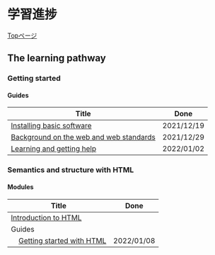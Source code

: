 # 学習進捗

[Topページ](https://developer.mozilla.org/en-US/docs/Learn/Front-end_web_developer)


## The learning pathway

### Getting started

#### Guides

| Title | Done |
| --- |:---:|
| [Installing basic software](https://developer.mozilla.org/en-US/docs/Learn/Getting_started_with_the_web/Installing_basic_software) | 2021/12/19 |
| [Background on the web and web standards](https://developer.mozilla.org/en-US/docs/Learn/Getting_started_with_the_web/The_web_and_web_standards) | 2021/12/29 |
| [Learning and getting help](https://developer.mozilla.org/en-US/docs/Learn/Learning_and_getting_help) | 2022/01/02 |

### Semantics and structure with HTML

#### Modules

| Title | Done |
| --- |:---:|
| [Introduction to HTML](https://developer.mozilla.org/en-US/docs/Learn/HTML/Introduction_to_HTML#guides) |  |
| Guides |  |
| &nbsp;&nbsp;&nbsp;&nbsp;[Getting started with HTML](https://developer.mozilla.org/en-US/docs/Learn/HTML/Introduction_to_HTML/Getting_started) | 2022/01/08 |
